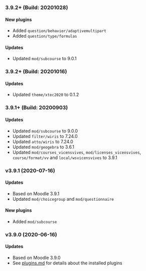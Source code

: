 ### 3.9.2+ (Build: 20201028)
#### New plugins
- Added `question/behavior/adaptivemultipart`
- Added `question/type/formulas`

#### Updates
- Updated `mod/subcourse` to 9.0.1

### 3.9.2+ (Build: 20201016)
#### Updates
- Updated `theme/xtec2020` to 0.1.2

### 3.9.1+ (Build: 20200903)
#### Updates
- Updated `mod/subcourse` to 9.0.0
- Updated `filter/wiris` to 7.24.0
- Updated `atto/wiris` to 7.24.0
- Updated `mod/geogebra` to 3.6.1
- Updated `mod/courses_vicensvives`, `mod/licenses_vicensvives`, `course/format/vv` and `local/wsvicensvives` to 3.9.1

### v3.9.1 (2020-07-16)
#### Updates
- Based on Moodle 3.9.1
- Updated `mod/choicegroup` and `mod/questionnaire` 

#### New plugins
- Added `mod/subcourse`

### v3.9.0 (2020-06-16)
#### Updates
- Based on Moodle 3.9.0
- See [plugins.md](plugins.md) for details about the installed plugins 
